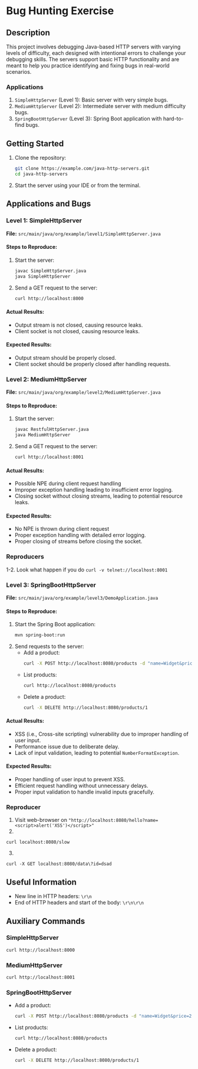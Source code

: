 # Bug Hunting Exercise

## Description
This project involves debugging Java-based HTTP servers with varying levels of difficulty, each designed with intentional errors to challenge your debugging skills. The servers support basic HTTP functionality and are meant to help you practice identifying and fixing bugs in real-world scenarios.

### Applications
1. `SimpleHttpServer` (Level 1): Basic server with very simple bugs.
2. `MediumHttpServer` (Level 2): Intermediate server with medium difficulty bugs.
3. `SpringBootHttpServer` (Level 3): Spring Boot application with hard-to-find bugs.

## Getting Started
1. Clone the repository:
   ```bash
   git clone https://example.com/java-http-servers.git
   cd java-http-servers
   ```
2. Start the server using your IDE or from the terminal.

## Applications and Bugs

### Level 1: SimpleHttpServer
**File:** `src/main/java/org/example/level1/SimpleHttpServer.java`

#### Steps to Reproduce:
1. Start the server:
   ```bash
   javac SimpleHttpServer.java
   java SimpleHttpServer
   ```
2. Send a GET request to the server:
   ```bash
   curl http://localhost:8000
   ```

#### Actual Results:
- Output stream is not closed, causing resource leaks.
- Client socket is not closed, causing resource leaks.

#### Expected Results:
- Output stream should be properly closed.
- Client socket should be properly closed after handling requests.

### Level 2: MediumHttpServer
**File:** `src/main/java/org/example/level2/MediumHttpServer.java`

#### Steps to Reproduce:
1. Start the server:
   ```bash
   javac RestfulHttpServer.java
   java MediumHttpServer
   ```
2. Send a GET request to the server:
   ```bash
   curl http://localhost:8001
   ```

#### Actual Results:
- Possible NPE during client request handling  
- Improper exception handling leading to insufficient error logging.
- Closing socket without closing streams, leading to potential resource leaks.

#### Expected Results:
- No NPE is thrown during client request
- Proper exception handling with detailed error logging.
- Proper closing of streams before closing the socket.

### Reproducers 
1-2. Look what happen if you do `curl -v telnet://localhost:8001`

### Level 3: SpringBootHttpServer
**File:** `src/main/java/org/example/level3/DemoApplication.java`

#### Steps to Reproduce:
1. Start the Spring Boot application:
   ```bash
   mvn spring-boot:run
   ```
2. Send requests to the server:
   - Add a product:
     ```bash
     curl -X POST http://localhost:8080/products -d "name=Widget&price=25"
     ```
   - List products:
     ```bash
     curl http://localhost:8080/products
     ```
   - Delete a product:
     ```bash
     curl -X DELETE http://localhost:8080/products/1
     ```

#### Actual Results:
- XSS (i.e., Cross-site scripting) vulnerability due to improper handling of user input.
- Performance issue due to deliberate delay.
- Lack of input validation, leading to potential `NumberFormatException`.

#### Expected Results:
- Proper handling of user input to prevent XSS.
- Efficient request handling without unnecessary delays.
- Proper input validation to handle invalid inputs gracefully.

### Reproducer

1. Visit web-browser on `"http://localhost:8080/hello?name=<script>alert('XSS')</script>"`
2.
```
curl localhost:8080/slow
```
3.
```
curl -X GET localhost:8080/data\?id=dsad
```

## Useful Information

- New line in HTTP headers: `\r\n`
- End of HTTP headers and start of the body: `\r\n\r\n`

## Auxiliary Commands

### SimpleHttpServer
```bash
curl http://localhost:8000
```

### MediumHttpServer
```bash
curl http://localhost:8001
```

### SpringBootHttpServer
- Add a product:
  ```bash
  curl -X POST http://localhost:8080/products -d "name=Widget&price=25"
  ```
- List products:
  ```bash
  curl http://localhost:8080/products
  ```
- Delete a product:
  ```bash
  curl -X DELETE http://localhost:8080/products/1
  ```
